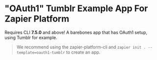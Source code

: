 # "OAuth1" Tumblr Example App For Zapier Platform

Requires CLI **7.5.0** and above! A barebones app that has OAuth1 setup, using Tumblr for example.

> We recommend using the zapier-platform-cli and `zapier init . --template=oauth1-tumblr` to create an app.
